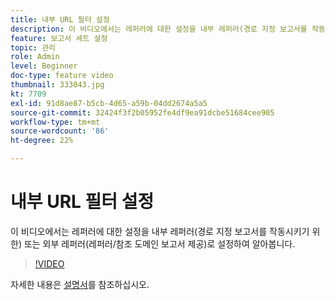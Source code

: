 ```yaml
---
title: 내부 URL 필터 설정
description: 이 비디오에서는 레퍼러에 대한 설정을 내부 레퍼러(경로 지정 보고서를 작동시키기 위한) 또는 외부 레퍼러(레퍼러/참조 도메인 보고서 제공)로 설정하여 알아봅니다.
feature: 보고서 세트 설정
topic: 관리
role: Admin
level: Beginner
doc-type: feature video
thumbnail: 333043.jpg
kt: 7709
exl-id: 91d8ae87-b5cb-4d65-a59b-04dd2674a5a5
source-git-commit: 32424f3f2b05952fe4df9ea91dcbe51684cee905
workflow-type: tm+mt
source-wordcount: '86'
ht-degree: 22%

---
```


# 내부 URL 필터 설정

이 비디오에서는 레퍼러에 대한 설정을 내부 레퍼러(경로 지정 보고서를 작동시키기 위한) 또는 외부 레퍼러(레퍼러/참조 도메인 보고서 제공)로 설정하여 알아봅니다.

>[!VIDEO](https://video.tv.adobe.com/v/333043/?quality=12&learn=on)

자세한 내용은 [설명서](https://experienceleague.adobe.com/docs/analytics/admin/admin-tools/internal-url-filter-admin.html)를 참조하십시오.
